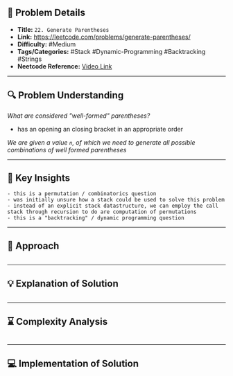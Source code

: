 ## 📝 Problem Details

- **Title:** `22. Generate Parentheses`
- **Link:** https://leetcode.com/problems/generate-parentheses/
- **Difficulty:** #Medium 
- **Tags/Categories:** #Stack #Dynamic-Programming #Backtracking #Strings 
- **Neetcode Reference:** [Video Link](https://www.youtube.com/watch?v=s9fokUqJ76A&t)

---

## 🔍 Problem Understanding

*What are considered "well-formed" parentheses?*
- has an opening an closing bracket in an appropriate order

*We are given a value `n`,  of which we need to generate all possible combinations of well formed parentheses*

---

## 🎯 Key Insights

```
- this is a permutation / combinatorics question 
- was initially unsure how a stack could be used to solve this problem
- instead of an explicit stack datastructure, we can employ the call stack through recursion to do are computation of permutations 
- this is a "backtracking" / dynamic programming question 
```

---

## 🔑 Approach

```

```

---

## 💡 Explanation of Solution

```

```

---

## ⌛ Complexity Analysis

```

```

---
## 💻 Implementation of Solution

```cpp

```
